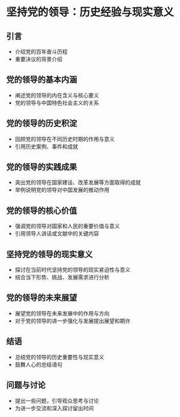 # 坚持党的领导：历史经验与现实意义

## 引言
- 介绍党的百年奋斗历程
- 重要决议的背景介绍

## 党的领导的基本内涵
- 阐述党的领导的内在含义与核心要义
- 党的领导与中国特色社会主义的关系

## 党的领导的历史积淀
- 回顾党的领导在不同历史时期的作用与意义
- 引用历史案例、事件和成就

## 党的领导的实践成果
- 突出党的领导在国家建设、改革发展等方面取得的成就
- 举例说明党的领导对中国发展的推动作用

## 党的领导的核心价值
- 强调党的领导对国家和人民的重要价值与意义
- 引用领导人讲话或文献中的关键内容

## 坚持党的领导的现实意义
- 探讨在当前时代坚持党的领导的现实紧迫性与意义
- 结合当下形势、挑战、发展需求进行分析

## 党的领导的未来展望
- 展望党的领导在未来发展中的作用与方向
- 对于党的领导的进一步强化与发展提出展望和期许

## 结语
- 总结党的领导的历史重要性与现实意义
- 鼓舞人心的总结语句

## 问题与讨论
- 提出一些问题，引导观众思考与讨论
- 为进一步交流和深入探讨留出时间
